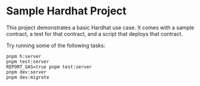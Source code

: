 # Sample Hardhat Project

This project demonstrates a basic Hardhat use case. It comes with a sample contract, a test for that contract, and a script that deploys that contract.

Try running some of the following tasks:

```shell
pnpm h:server
pnpm test:server
REPORT_GAS=true pnpm test:server
pnpm dev:server
pnpm dev:migrate
```
